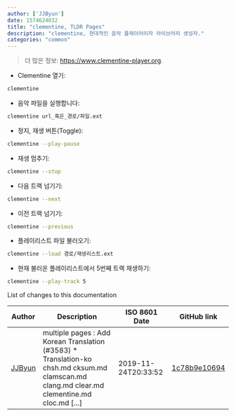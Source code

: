 ```yaml
---
author: ['JJByun']
date: 1574624032
title: "clementine, TLDR Pages"
description: "clementine, 현대적인 음악 플레이어이자 라이브러리 생성자."
categories: "common"
---
```

> 더 많은 정보: <https://www.clementine-player.org>.

- Clementine 열기:

```bash
clementine
```

- 음악 파일을 실행합니다:

```bash
clementine url_혹은_경로/파일.ext
```

- 정지, 재생 버튼(Toggle):

```bash
clementine --play-pause
```

- 재생 멈추기:

```bash
clementine --stop
```

- 다음 트랙 넘기기:

```bash
clementine --next
```

- 이전 트랙 넘기기:

```bash
clementine --previous
```

- 플레이리스트 파일 불러오기:

```bash
clementine --load 경로/재생리스트.ext
```

- 현재 불러온 플레이리스트에서 5번째 트랙 재생하기:

```bash
clementine --play-track 5
```
List of changes to this documentation


Author | Description | ISO 8601 Date | GitHub link
------|-----|-----|-----
[JJByun](mailto:jd0909@naver.com) | multiple pages : Add Korean Translation (#3583) * Translation-ko chsh.md cksum.md clamscan.md clang.md clear.md clementine.md cloc.md [...] | 2019-11-24T20:33:52 | [1c78b9e10694](https://github.com/tldr-pages/tldr/commit/1c78b9e10694d378aa40b6236450be14a3ef6a21)

